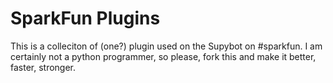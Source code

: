 SparkFun Plugins
===============

This is a colleciton of (one?) plugin used on the Supybot on #sparkfun. I am certainly not a python programmer, so please, fork this and make it better, faster, stronger.
